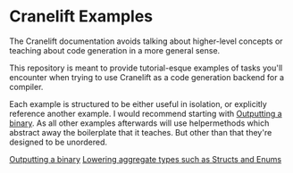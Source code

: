# Cranelift Examples

The Cranelift documentation avoids talking about higher-level concepts or teaching about code generation in a more general sense. 

This repository is meant to provide tutorial-esque examples of tasks you'll encounter when trying to use Cranelift as a code generation backend for a compiler. 

Each example is structured to be either useful in isolation, or explicitly reference another example. I would recommend starting with [Outputting a binary](examples/output-a-binary/main.rs). As all other examples afterwards will use helpermethods which abstract away the boilerplate that it teaches. But other than that they're designed to be unordered.

[Outputting a binary](examples/output-a-binary/main.rs)
[Lowering aggregate types such as Structs and Enums](examples/struct-and-enum/main.rs)
